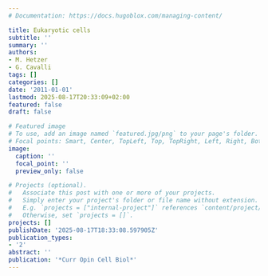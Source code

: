 ```yaml
---
# Documentation: https://docs.hugoblox.com/managing-content/

title: Eukaryotic cells
subtitle: ''
summary: ''
authors:
- M. Hetzer
- G. Cavalli
tags: []
categories: []
date: '2011-01-01'
lastmod: 2025-08-17T20:33:09+02:00
featured: false
draft: false

# Featured image
# To use, add an image named `featured.jpg/png` to your page's folder.
# Focal points: Smart, Center, TopLeft, Top, TopRight, Left, Right, BottomLeft, Bottom, BottomRight.
image:
  caption: ''
  focal_point: ''
  preview_only: false

# Projects (optional).
#   Associate this post with one or more of your projects.
#   Simply enter your project's folder or file name without extension.
#   E.g. `projects = ["internal-project"]` references `content/project/deep-learning/index.md`.
#   Otherwise, set `projects = []`.
projects: []
publishDate: '2025-08-17T18:33:08.597905Z'
publication_types:
- '2'
abstract: ''
publication: '*Curr Opin Cell Biol*'
---
```

